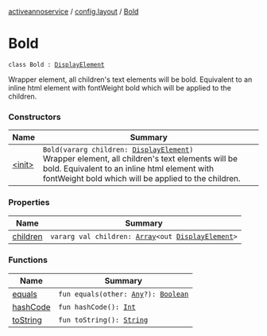 [activeannoservice](../../index.md) / [config.layout](../index.md) / [Bold](./index.md)

# Bold

`class Bold : `[`DisplayElement`](../-display-element.md)

Wrapper element, all children's text elements will be bold. Equivalent to an inline html element with fontWeight bold
which will be applied to the children.

### Constructors

| Name | Summary |
|---|---|
| [&lt;init&gt;](-init-.md) | `Bold(vararg children: `[`DisplayElement`](../-display-element.md)`)`<br>Wrapper element, all children's text elements will be bold. Equivalent to an inline html element with fontWeight bold which will be applied to the children. |

### Properties

| Name | Summary |
|---|---|
| [children](children.md) | `vararg val children: `[`Array`](https://kotlinlang.org/api/latest/jvm/stdlib/kotlin/-array/index.html)`<out `[`DisplayElement`](../-display-element.md)`>` |

### Functions

| Name | Summary |
|---|---|
| [equals](equals.md) | `fun equals(other: `[`Any`](https://kotlinlang.org/api/latest/jvm/stdlib/kotlin/-any/index.html)`?): `[`Boolean`](https://kotlinlang.org/api/latest/jvm/stdlib/kotlin/-boolean/index.html) |
| [hashCode](hash-code.md) | `fun hashCode(): `[`Int`](https://kotlinlang.org/api/latest/jvm/stdlib/kotlin/-int/index.html) |
| [toString](to-string.md) | `fun toString(): `[`String`](https://kotlinlang.org/api/latest/jvm/stdlib/kotlin/-string/index.html) |
